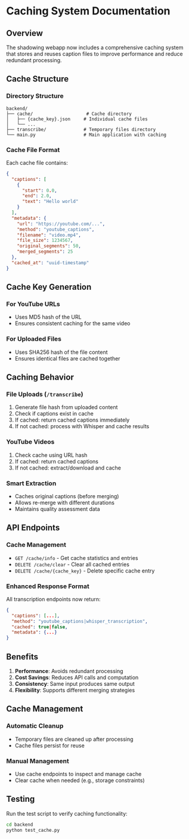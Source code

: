 # Caching System Documentation

## Overview

The shadowing webapp now includes a comprehensive caching system that stores and reuses caption files to improve performance and reduce redundant processing.

## Cache Structure

### Directory Structure

```
backend/
├── cache/                    # Cache directory
│   ├── {cache_key}.json     # Individual cache files
│   └── ...
├── transcribe/              # Temporary files directory
└── main.py                  # Main application with caching
```

### Cache File Format

Each cache file contains:

```json
{
  "captions": [
    {
      "start": 0.0,
      "end": 2.0,
      "text": "Hello world"
    }
  ],
  "metadata": {
    "url": "https://youtube.com/...",
    "method": "youtube_captions",
    "filename": "video.mp4",
    "file_size": 1234567,
    "original_segments": 50,
    "merged_segments": 25
  },
  "cached_at": "uuid-timestamp"
}
```

## Cache Key Generation

### For YouTube URLs

- Uses MD5 hash of the URL
- Ensures consistent caching for the same video

### For Uploaded Files

- Uses SHA256 hash of the file content
- Ensures identical files are cached together

## Caching Behavior

### File Uploads (`/transcribe`)

1. Generate file hash from uploaded content
2. Check if captions exist in cache
3. If cached: return cached captions immediately
4. If not cached: process with Whisper and cache results

### YouTube Videos

1. Check cache using URL hash
2. If cached: return cached captions
3. If not cached: extract/download and cache

### Smart Extraction

- Caches original captions (before merging)
- Allows re-merge with different durations
- Maintains quality assessment data

## API Endpoints

### Cache Management

- `GET /cache/info` - Get cache statistics and entries
- `DELETE /cache/clear` - Clear all cached entries
- `DELETE /cache/{cache_key}` - Delete specific cache entry

### Enhanced Response Format

All transcription endpoints now return:

```json
{
  "captions": [...],
  "method": "youtube_captions|whisper_transcription",
  "cached": true|false,
  "metadata": {...}
}
```

## Benefits

1. **Performance**: Avoids redundant processing
2. **Cost Savings**: Reduces API calls and computation
3. **Consistency**: Same input produces same output
4. **Flexibility**: Supports different merging strategies

## Cache Management

### Automatic Cleanup

- Temporary files are cleaned up after processing
- Cache files persist for reuse

### Manual Management

- Use cache endpoints to inspect and manage cache
- Clear cache when needed (e.g., storage constraints)

## Testing

Run the test script to verify caching functionality:

```bash
cd backend
python test_cache.py
```
